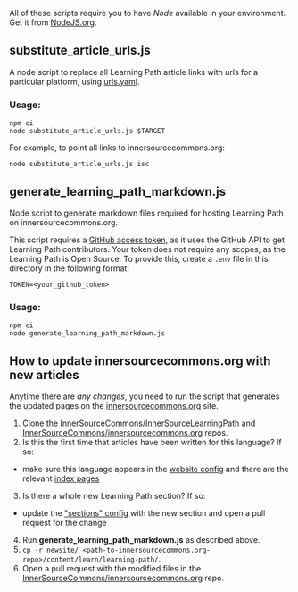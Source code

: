 All of these scripts require you to have _Node_ available in your environment.
Get it from [NodeJS.org](https://nodejs.org/en/).

## substitute_article_urls.js

A node script to replace all Learning Path article links with urls for a particular platform, using [urls.yaml](../config/urls.yaml).

### Usage:
```
npm ci
node substitute_article_urls.js $TARGET
```
For example, to point all links to innersourcecommons.org:
```
node substitute_article_urls.js isc
```

## generate_learning_path_markdown.js

Node script to generate markdown files required for hosting Learning Path on innersourcecommons.org.

This script requires a [GitHub access token](https://docs.github.com/en/free-pro-team@latest/github/authenticating-to-github/creating-a-personal-access-token), as it uses the GitHub API to get Learning Path contributors. Your token does not require any scopes, as the Learning Path is Open Source. To provide this, create a `.env` file in this directory in the following format:
```
TOKEN=<your_github_token>
```

### Usage:
```
npm ci
node generate_learning_path_markdown.js
```

## How to update innersourcecommons.org with new articles

Anytime there are _any changes_, you need to run the script that generates the updated pages on the [innersourcecommons.org] site.

1. Clone the [InnerSourceCommons/InnerSourceLearningPath] and [InnerSourceCommons/innersourcecommons.org] repos.
1. Is this the first time that articles have been written for this language? If so:
  * make sure this language appears in the [website config](https://github.com/InnerSourceCommons/innersourcecommons.net/blob/master/config.yaml) and there are the relevant [index pages](https://github.com/InnerSourceCommons/innersourcecommons.net/blob/master/content/learn/_index.ru.md)
3. Is there a whole new Learning Path section? If so:
  * update the ["sections" config](https://github.com/InnerSourceCommons/InnerSourceLearningPath/blob/master/scripts/section_data.json) with the new section and open a pull request for the change
4. Run **generate_learning_path_markdown.js** as described above.
4. `cp -r newsite/ <path-to-innersourcecommons.org-repo>/content/learn/learning-path/`.
4. Open a pull request with the modified files in the [InnerSourceCommons/innersourcecommons.org] repo.

[innersourcecommons.org]: https://innersourcecommons.org/
[InnerSourceCommons/InnerSourceLearningPath]: https://github.com/InnerSourceCommons/InnerSourceLearningPath/
[InnerSourceCommons/innersourcecommons.org]: https://github.com/InnerSourceCommons/innersourcecommons.org
